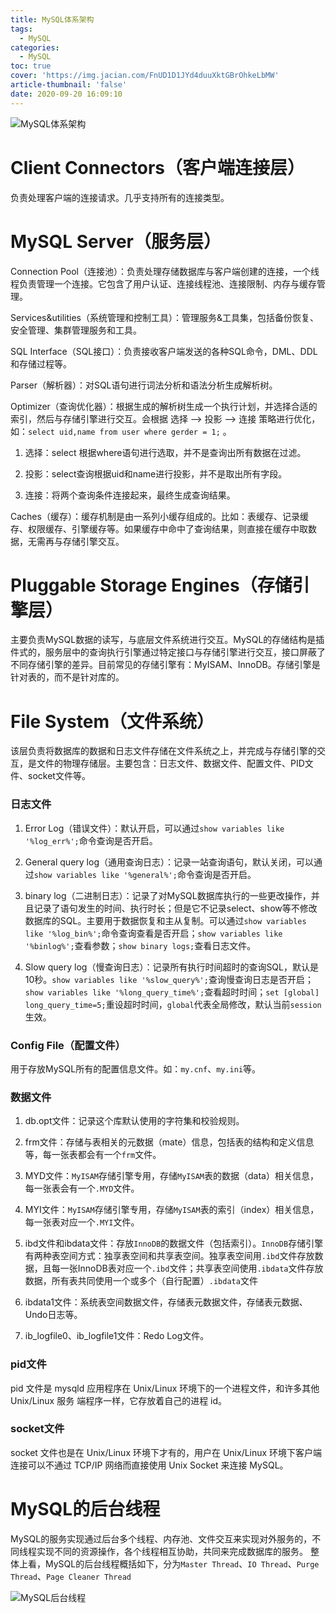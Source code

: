 ```yaml
---
title: MySQL体系架构
tags:
  - MySQL
categories:
  - MySQL
toc: true
cover: 'https://img.jacian.com/FnUD1D1JYd4duuXktGBrOhkeLbMW'
article-thumbnail: 'false'
date: 2020-09-20 16:09:10
---
```

![MySQL体系架构](https://img.jacian.com/note/img/20200917214844.png)

# **Client Connectors（客户端连接层）**

负责处理客户端的连接请求。几乎支持所有的连接类型。

<!--more-->

# MySQL Server（**服务层**）

Connection Pool（连接池）：负责处理存储数据库与客户端创建的连接，一个线程负责管理一个连接。它包含了用户认证、连接线程池、连接限制、内存与缓存管理。

Services&utilities（系统管理和控制工具）：管理服务&工具集，包括备份恢复、安全管理、集群管理服务和工具。

SQL Interface（SQL接口）：负责接收客户端发送的各种SQL命令，DML、DDL和存储过程等。

Parser（解析器）：对SQL语句进行词法分析和语法分析生成解析树。

Optimizer（查询优化器）：根据生成的解析树生成一个执行计划，并选择合适的索引，然后与存储引擎进行交互。会根据 选择 —> 投影 —> 连接 策略进行优化，如：`select uid,name from user where gerder = 1;` 。

1. 选择：select 根据where语句进行选取，并不是查询出所有数据在过滤。

2. 投影：select查询根据uid和name进行投影，并不是取出所有字段。

3. 连接：将两个查询条件连接起来，最终生成查询结果。

Caches（缓存）：缓存机制是由一系列小缓存组成的。比如：表缓存、记录缓存、权限缓存、引擎缓存等。如果缓存中命中了查询结果，则直接在缓存中取数据，无需再与存储引擎交互。

# **Pluggable Storage Engines（存储引擎层）**

主要负责MySQL数据的读写，与底层文件系统进行交互。MySQL的存储结构是插件式的，服务层中的查询执行引擎通过特定接口与存储引擎进行交互，接口屏蔽了不同存储引擎的差异。目前常见的存储引擎有：MyISAM、InnoDB。存储引擎是针对表的，而不是针对库的。

# **File System（文件系统）**

该层负责将数据库的数据和日志文件存储在文件系统之上，并完成与存储引擎的交互，是文件的物理存储层。主要包含：日志文件、数据文件、配置文件、PID文件、socket文件等。

### 日志文件

1. Error Log（错误文件）：默认开启，可以通过`show variables like '%log_err%';`命令查询是否开启。

2. General query log（通用查询日志）：记录一站查询语句，默认关闭，可以通过`show variables like '%general%';`命令查询是否开启。

3. binary log（二进制日志）：记录了对MySQL数据库执行的一些更改操作，并且记录了语句发生的时间、执行时长；但是它不记录select、show等不修改数据库的SQL。主要用于数据恢复和主从复制。可以通过`show variables like '%log_bin%';`命令查询查看是否开启；`show variables like '%binlog%';`查看参数；`show binary logs;`查看日志文件。

4. Slow query log（慢查询日志）：记录所有执行时间超时的查询SQL，默认是10秒。`show variables like '%slow_query%';`查询慢查询日志是否开启；`show variables like '%long_query_time%';`查看超时时间；`set [global] long_query_time=5;`重设超时时间，`global`代表全局修改，默认当前`session`生效。

### Config File（配置文件）

用于存放MySQL所有的配置信息文件。如：`my.cnf`、`my.ini`等。

### 数据文件

1. db.opt文件：记录这个库默认使用的字符集和校验规则。

2. frm文件：存储与表相关的元数据（mate）信息，包括表的结构和定义信息等，每一张表都会有一个`frm`文件。

3. MYD文件：`MyISAM`存储引擎专用，存储`MyISAM`表的数据（data）相关信息，每一张表会有一个`.MYD`文件。

4. MYI文件：`MyISAM`存储引擎专用，存储`MyISAM`表的索引（index）相关信息，每一张表对应一个`.MYI`文件。

5. ibd文件和ibdata文件：存放`InnoDB`的数据文件（包括索引）。`InnoDB`存储引擎有两种表空间方式：独享表空间和共享表空间。独享表空间用`.ibd`文件存放数据，且每一张InnoDB表对应一个`.ibd`文件；共享表空间使用`.ibdata`文件存放数据，所有表共同使用一个或多个（自行配置）`.ibdata`文件

6. ibdata1文件：系统表空间数据文件，存储表元数据文件，存储表元数据、Undo日志等。

7. ib_logfile0、ib_logfile1文件：Redo Log文件。

### pid文件

pid 文件是 mysqld 应用程序在 Unix/Linux 环境下的一个进程文件，和许多其他 Unix/Linux 服务 端程序一样，它存放着自己的进程 id。

### socket文件

socket 文件也是在 Unix/Linux 环境下才有的，用户在 Unix/Linux 环境下客户端连接可以不通过 TCP/IP 网络而直接使用 Unix Socket 来连接 MySQL。

# MySQL的后台线程

MySQL的服务实现通过后台多个线程、内存池、文件交互来实现对外服务的，不同线程实现不同的资源操作，各个线程相互协助，共同来完成数据库的服务。  整体上看，MySQL的后台线程概括如下，分为`Master Thread`、`IO Thread`、`Purge Thread`、`Page Cleaner Thread`

![MySQL后台线程](https://img.jacian.com/note/img/20200920155141.png)